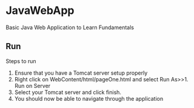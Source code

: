 # JavaWebApp
Basic Java Web Application to Learn Fundamentals

## Run
Steps to run
1. Ensure that you have a Tomcat server setup properly
2. Right click on WebContent/html/pageOne.html and select Run As>>1. Run on Server
3. Select your Tomcat server and click finish.
4. You should now be able to navigate through the application